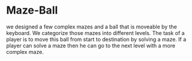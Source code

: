 # Maze-Ball
we designed a few complex mazes and a ball that is moveable by the keyboard. We categorize those
mazes into different levels. The task of a player is to move this ball from start to destination by solving a maze. If a
player can solve a maze then he can go to the next level with a more complex maze.
